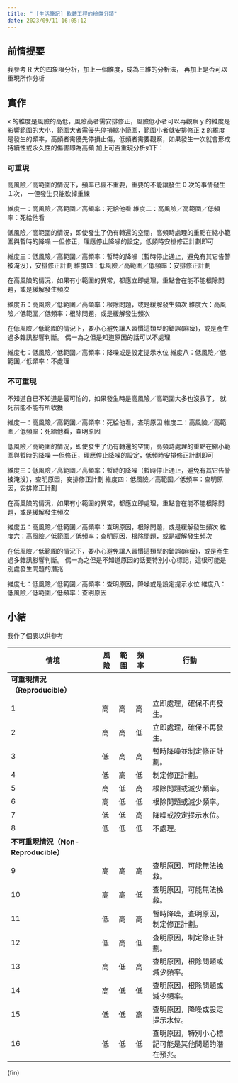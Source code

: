 ```yaml
---
title: " [生活筆記] 軟體工程的檢傷分類"
date: 2023/09/11 16:05:12
---
```


## 前情提要

我參考 R 大的四象限分析，加上一個維度，成為三維的分析法，
再加上是否可以重現所作分析

## 實作

x 的維度是風險的高低，風險高者需安排修正，風險低小者可以再觀察
y 的維度是影響範圍的大小，範圍大者需優先停損縮小範圍，範圍小者就安排修正
z 的維度是發生的頻率，高頻者需優先停損止傷，低頻者需要觀察，如果發生一次就會形成持續性或永久性的傷害即為高頻
加上可否重現分析如下：

### 可重現

高風險／高範圍的情況下，頻率已經不重要，重要的不能讓發生 0 次的事情發生 １次，
一但發生只能砍掉重練

維度一：高風險／高範圍／高頻率：死給他看
維度二：高風險／高範圍／低頻率：死給他看

低風險／高範圍的情況，即使發生了仍有轉還的空間，高頻時處理的重點在縮小範圍與暫時的降噪
一但修正，理應停止降噪的設定，低頻時安排修正計劃即可

維度三：低風險／高範圍／高頻率：暫時的降噪（暫時停止通止，避免有其它告警被淹沒），安排修正計劃
維度四：低風險／高範圍／低頻率：安排修正計劃

在高風險的情況，如果有小範圍的異常，都應立即處理，重點會在能不能根除問題，或是緩解發生頻次

維度五：高風險／低範圍／高頻率：根除問題，或是緩解發生頻次
維度六：高風險／低範圍／低頻率：根除問題，或是緩解發生頻次

在低風險／低範圍的情況下，要小心避免讓人習慣這類型的錯誤(麻痺)，或是產生過多雜訊影響判斷。
偶一為之但是知道原因的話可以不處理

維度七：低風險／低範圍／高頻率：降噪或是設定提示水位
維度八：低風險／低範圍／低頻率：不處理

### 不可重現

不知道自已不知道是最可怕的，如果發生時是高風險／高範圍大多也沒救了，
就死前能不能有所收獲

維度一：高風險／高範圍／高頻率：死給他看，查明原因
維度二：高風險／高範圍／低頻率：死給他看，查明原因

低風險／高範圍的情況，即使發生了仍有轉還的空間，高頻時處理的重點在縮小範圍與暫時的降噪
一但修正，理應停止降噪的設定，低頻時安排修正計劃即可

維度三：低風險／高範圍／高頻率：暫時的降噪（暫時停止通止，避免有其它告警被淹沒），查明原因，安排修正計劃
維度四：低風險／高範圍／低頻率：查明原因，安排修正計劃

在高風險的情況，如果有小範圍的異常，都應立即處理，重點會在能不能根除問題，或是緩解發生頻次

維度五：高風險／低範圍／高頻率：查明原因，根除問題，或是緩解發生頻次
維度六：高風險／低範圍／低頻率：查明原因，根除問題，或是緩解發生頻次

在低風險／低範圍的情況下，要小心避免讓人習慣這類型的錯誤(麻痺)，或是產生過多雜訊影響判斷。
偶一為之但是不知道原因的話要特別小心標記，這很可能是別處發生問題的潛兆

維度七：低風險／低範圍／高頻率：查明原因，降噪或是設定提示水位
維度八：低風險／低範圍／低頻率：查明原因

## 小結

我作了個表以供參考

| 情境 | 風險 | 範圍 | 頻率 | 行動 |
|------|------|------|------|------|
| **可重現情況（Reproducible）** | | | | |
| 1 | 高 | 高 | 高 | 立即處理，確保不再發生。 |
| 2 | 高 | 高 | 低 | 立即處理，確保不再發生。 |
| 3 | 低 | 高 | 高 | 暫時降噪並制定修正計劃。 |
| 4 | 低 | 高 | 低 | 制定修正計劃。 |
| 5 | 高 | 低 | 高 | 根除問題或減少頻率。 |
| 6 | 高 | 低 | 低 | 根除問題或減少頻率。 |
| 7 | 低 | 低 | 高 | 降噪或設定提示水位。 |
| 8 | 低 | 低 | 低 | 不處理。 |
| **不可重現情況（Non-Reproducible）** | | | | |
| 9 | 高 | 高 | 高 | 查明原因，可能無法挽救。 |
| 10 | 高 | 高 | 低 | 查明原因，可能無法挽救。 |
| 11 | 低 | 高 | 高 | 暫時降噪，查明原因，制定修正計劃。 |
| 12 | 低 | 高 | 低 | 查明原因，制定修正計劃。 |
| 13 | 高 | 低 | 高 | 查明原因，根除問題或減少頻率。 |
| 14 | 高 | 低 | 低 | 查明原因，根除問題或減少頻率。 |
| 15 | 低 | 低 | 高 | 查明原因，降噪或設定提示水位。 |
| 16 | 低 | 低 | 低 | 查明原因，特別小心標記可能是其他問題的潛在預兆。 |


(fin)
